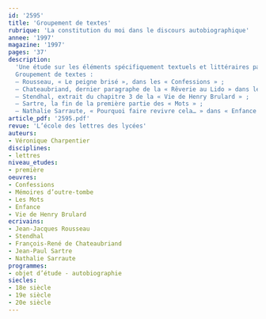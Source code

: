 ```yaml
---
id: '2595'
title: 'Groupement de textes'
rubrique: 'La constitution du moi dans le discours autobiographique'
annee: '1997'
magazine: '1997'
pages: '37'
description: 
  'Une étude sur les éléments spécifiquement textuels et littéraires par lesquels se constitue la représentation du « moi » dans une autobiographie. Ou comment un discours ou un récit permet au « moi » de se constituer par l’écriture, dans la multiplicité de ses identités (auteur, narrateur, personnage).
  Groupement de textes :
  – Rousseau, « Le peigne brisé », dans les « Confessions » ;
  – Chateaubriand, dernier paragraphe de la « Rêverie au Lido » dans les « Mémoires d’outre-tombe » ;
  – Stendhal, extrait du chapitre 3 de la « Vie de Henry Brulard » ;
  – Sartre, la fin de la première partie des « Mots » ;
  – Nathalie Sarraute, « Pourquoi faire revivre cela… » dans « Enfance ».'
article_pdf: '2595.pdf'
revue: 'L’école des lettres des lycées'
auteurs:
- Véronique Charpentier
disciplines:
- lettres
niveau_etudes:
- première
oeuvres:
- Confessions
- Mémoires d’outre-tombe
- Les Mots
- Enfance
- Vie de Henry Brulard
ecrivains:
- Jean-Jacques Rousseau
- Stendhal
- François-René de Chateaubriand
- Jean-Paul Sartre
- Nathalie Sarraute
programmes:
- objet d’étude - autobiographie
siecles:
- 18e siècle
- 19e siècle
- 20e siècle
---
```

